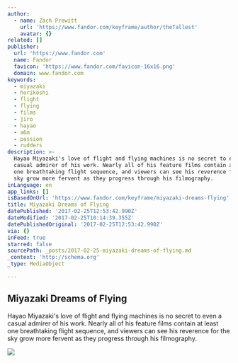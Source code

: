 ```yaml
---
author:
  - name: Zach Prewitt
    url: 'https://www.fandor.com/keyframe/author/theTallest'
    avatar: {}
related: []
publisher:
  url: 'https://www.fandor.com'
  name: Fandor
  favicon: 'https://www.fandor.com/favicon-16x16.png'
  domain: www.fandor.com
keywords:
  - miyazaki
  - horikoshi
  - flight
  - flying
  - films
  - jiro
  - hayao
  - a6m
  - passion
  - rudders
description: >-
  Hayao Miyazaki's love of flight and flying machines is no secret to even a
  casual admirer of his work. Nearly all of his feature films contain at least
  one breathtaking flight sequence, and viewers can see his reverence for the
  sky grow more fervent as they progress through his filmography.
inLanguage: en
app_links: []
isBasedOnUrl: 'https://www.fandor.com/keyframe/miyazaki-dreams-flying'
title: Miyazaki Dreams of Flying
datePublished: '2017-02-25T12:53:42.990Z'
dateModified: '2017-02-25T10:14:39.355Z'
datePublishedOriginal: '2017-02-25T12:53:42.990Z'
via: {}
inFeed: true
starred: false
sourcePath: _posts/2017-02-25-miyazaki-dreams-of-flying.md
_context: 'http://schema.org'
_type: MediaObject

---
```

<article style=""><h1>Miyazaki Dreams of Flying</h1><p>Hayao Miyazaki's love of flight and flying machines is no secret to even a casual admirer of his work. Nearly all of his feature films contain at least one breathtaking flight sequence, and viewers can see his reverence for the sky grow more fervent as they progress through his filmography.</p><img src="https://cdn-media.fandor.com/keyframe/wp-content/uploads/2017/02/Miyazaki.png" /></article>